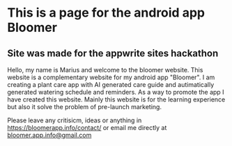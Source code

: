 # This is a page for the android app Bloomer

## Site was made for the appwrite sites hackathon

Hello, my name is Marius and welcome to the bloomer website. This website is a complementary website for my android app "Bloomer". I am creating a plant care app with AI generated care guide and autimatically generated watering schedule and reminders. As a way to promote the app I have created this website. Mainly this website is for the learning experience but also it solve the problem of pre-launch marketing.

Please leave any critisicm, ideas or anything in <https://bloomerapp.info/contact/>
or email me directly at <bloomer.app.info@gmail.com>
